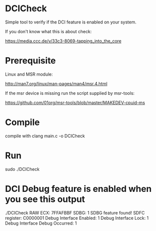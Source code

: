 # DCICheck

Simple tool to verify if the DCI feature is enabled on your system.

If you don't know what this is about check:

https://media.ccc.de/v/33c3-8069-tapping_into_the_core

# Prerequisite

Linux and MSR module:

http://man7.org/linux/man-pages/man4/msr.4.html

If the msr device is missing run the script supplied by msr-tools:

https://github.com/01org/msr-tools/blob/master/MAKEDEV-cpuid-ms

# Compile
compile with clang main.c -o DCICheck

# Run
sudo ./DCICheck

# DCI Debug feature is enabled when you see this output
./DCICheck 
RAW ECX: 7FFAFBBF
SDBG: 1
SDBG feature found!
SDFC register: C0000001
Debug Interface Enabled: 1
Debug Interface Lock: 1
Debug Interface Debug Occurred: 1


